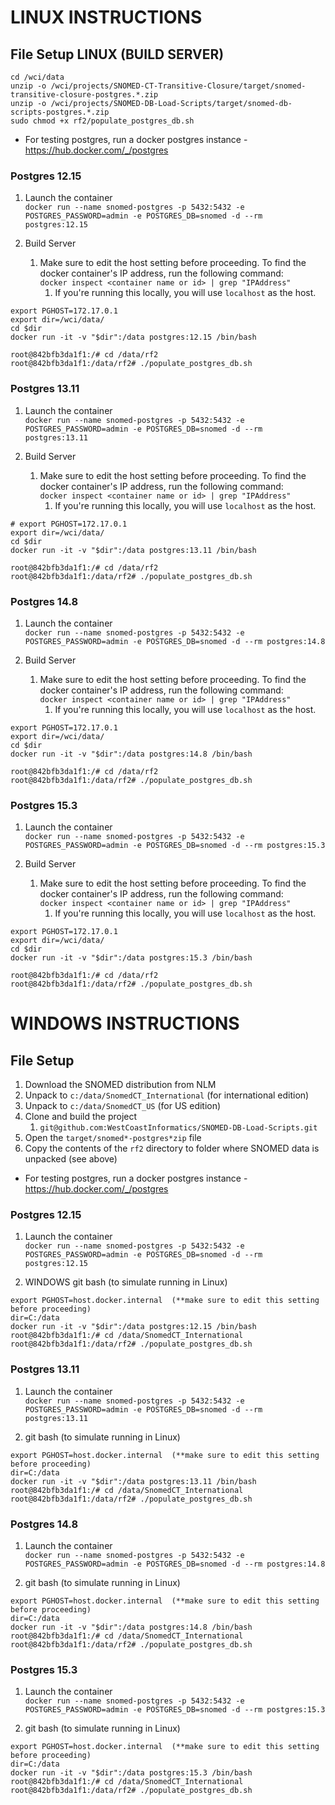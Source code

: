 # LINUX INSTRUCTIONS 

## File Setup LINUX (BUILD SERVER)
```
cd /wci/data
unzip -o /wci/projects/SNOMED-CT-Transitive-Closure/target/snomed-transitive-closure-postgres.*.zip
unzip -o /wci/projects/SNOMED-DB-Load-Scripts/target/snomed-db-scripts-postgres.*.zip
sudo chmod +x rf2/populate_postgres_db.sh
```

* For testing postgres, run a docker postgres instance - https://hub.docker.com/_/postgres

### Postgres 12.15 
1. Launch the container </br>
`docker run --name snomed-postgres -p 5432:5432 -e POSTGRES_PASSWORD=admin -e POSTGRES_DB=snomed -d --rm postgres:12.15`


2. Build Server
   1. Make sure to edit the host setting before proceeding. To find the docker container's IP address, run the following command: </br> `docker inspect <container name or id> | grep "IPAddress"`
      1. If you're running this locally, you will use `localhost` as the host. 
```
export PGHOST=172.17.0.1
export dir=/wci/data/
cd $dir
docker run -it -v "$dir":/data postgres:12.15 /bin/bash

root@842bfb3da1f1:/# cd /data/rf2
root@842bfb3da1f1:/data/rf2# ./populate_postgres_db.sh
```

### Postgres 13.11 
1. Launch the container </br>
`docker run --name snomed-postgres -p 5432:5432 -e POSTGRES_PASSWORD=admin -e POSTGRES_DB=snomed -d --rm postgres:13.11`

2. Build Server
   1. Make sure to edit the host setting before proceeding. To find the docker container's IP address, run the following command:</br> `docker inspect <container name or id> | grep "IPAddress"`
      1. If you're running this locally, you will use `localhost` as the host. 
```
# export PGHOST=172.17.0.1
export dir=/wci/data/
cd $dir
docker run -it -v "$dir":/data postgres:13.11 /bin/bash

root@842bfb3da1f1:/# cd /data/rf2
root@842bfb3da1f1:/data/rf2# ./populate_postgres_db.sh
```

### Postgres 14.8 
1. Launch the container </br>
`docker run --name snomed-postgres -p 5432:5432 -e POSTGRES_PASSWORD=admin -e POSTGRES_DB=snomed -d --rm postgres:14.8`


2. Build Server
   1. Make sure to edit the host setting before proceeding. To find the docker container's IP address, run the following command: </br> `docker inspect <container name or id> | grep "IPAddress"`
      1. If you're running this locally, you will use `localhost` as the host. 
```
export PGHOST=172.17.0.1
export dir=/wci/data/
cd $dir
docker run -it -v "$dir":/data postgres:14.8 /bin/bash

root@842bfb3da1f1:/# cd /data/rf2
root@842bfb3da1f1:/data/rf2# ./populate_postgres_db.sh
```

### Postgres 15.3 
1. Launch the container </br>
`docker run --name snomed-postgres -p 5432:5432 -e POSTGRES_PASSWORD=admin -e POSTGRES_DB=snomed -d --rm postgres:15.3`


2. Build Server
   1. Make sure to edit the host setting before proceeding. To find the docker container's IP address, run the following command: </br> `docker inspect <container name or id> | grep "IPAddress"`
      1. If you're running this locally, you will use `localhost` as the host.
```
export PGHOST=172.17.0.1
export dir=/wci/data/
cd $dir
docker run -it -v "$dir":/data postgres:15.3 /bin/bash

root@842bfb3da1f1:/# cd /data/rf2
root@842bfb3da1f1:/data/rf2# ./populate_postgres_db.sh
```

# WINDOWS INSTRUCTIONS

## File Setup

1. Download the SNOMED distribution from NLM
2. Unpack to `c:/data/SnomedCT_International` (for international edition)
3. Unpack to `c:/data/SnomedCT_US` (for US edition)
4. Clone and build the project
    1. `git@github.com:WestCoastInformatics/SNOMED-DB-Load-Scripts.git`
5. Open the `target/snomed*-postgres*zip` file
6. Copy the contents of the `rf2` directory to folder where SNOMED data is unpacked (see above)


* For testing postgres, run a docker postgres instance - https://hub.docker.com/_/postgres


### Postgres 12.15 
1. Launch the container </br>
`docker run --name snomed-postgres -p 5432:5432 -e POSTGRES_PASSWORD=admin -e POSTGRES_DB=snomed -d --rm postgres:12.15`


2. WINDOWS git bash (to simulate running in Linux)
```
export PGHOST=host.docker.internal  (**make sure to edit this setting before proceeding)
dir=C:/data
docker run -it -v "$dir":/data postgres:12.15 /bin/bash
root@842bfb3da1f1:/# cd /data/SnomedCT_International
root@842bfb3da1f1:/data/rf2# ./populate_postgres_db.sh
``` 

### Postgres 13.11 
1. Launch the container </br>
`docker run --name snomed-postgres -p 5432:5432 -e POSTGRES_PASSWORD=admin -e POSTGRES_DB=snomed -d --rm postgres:13.11`


2. git bash (to simulate running in Linux)
```
export PGHOST=host.docker.internal  (**make sure to edit this setting before proceeding)
dir=C:/data
docker run -it -v "$dir":/data postgres:13.11 /bin/bash
root@842bfb3da1f1:/# cd /data/SnomedCT_International
root@842bfb3da1f1:/data/rf2# ./populate_postgres_db.sh
```

### Postgres 14.8 
1. Launch the container </br>
`docker run --name snomed-postgres -p 5432:5432 -e POSTGRES_PASSWORD=admin -e POSTGRES_DB=snomed -d --rm postgres:14.8`


2. git bash (to simulate running in Linux)
```
export PGHOST=host.docker.internal  (**make sure to edit this setting before proceeding)
dir=C:/data
docker run -it -v "$dir":/data postgres:14.8 /bin/bash
root@842bfb3da1f1:/# cd /data/SnomedCT_International
root@842bfb3da1f1:/data/rf2# ./populate_postgres_db.sh
``` 

### Postgres 15.3 
1. Launch the container </br>
`docker run --name snomed-postgres -p 5432:5432 -e POSTGRES_PASSWORD=admin -e POSTGRES_DB=snomed -d --rm postgres:15.3`


2. git bash (to simulate running in Linux)
```
export PGHOST=host.docker.internal  (**make sure to edit this setting before proceeding)
dir=C:/data
docker run -it -v "$dir":/data postgres:15.3 /bin/bash
root@842bfb3da1f1:/# cd /data/SnomedCT_International
root@842bfb3da1f1:/data/rf2# ./populate_postgres_db.sh
``` 
